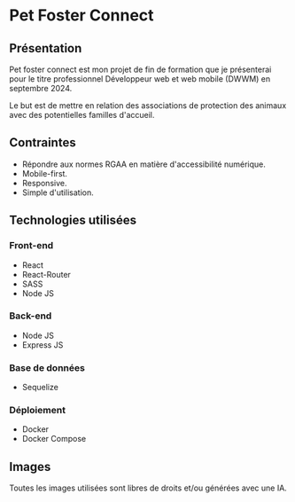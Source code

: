 # Pet Foster Connect

## Présentation

Pet foster connect est mon projet de fin de formation que  je présenterai pour le titre professionnel Développeur web et web mobile (DWWM) en septembre 2024.

Le but est de mettre en relation des associations de protection des animaux avec des potentielles familles d'accueil.

## Contraintes
- Répondre aux normes RGAA en matière d'accessibilité numérique.
- Mobile-first.
- Responsive.
- Simple d'utilisation.

## Technologies utilisées

### Front-end
- React
- React-Router
- SASS
- Node JS
### Back-end
- Node JS
- Express JS
### Base de données
- Sequelize

###  Déploiement
- Docker
- Docker Compose

## Images
Toutes les images utilisées sont libres de droits et/ou générées avec une IA.